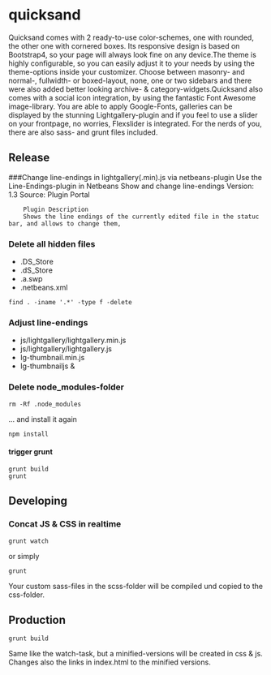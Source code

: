 # quicksand
Quicksand comes with 2 ready-to-use color-schemes, one with rounded, the other one with cornered boxes. Its responsive design is based on Bootstrap4, so your page will always look fine on any device.The theme is highly configurable, so you can easily adjust it to your needs by using the theme-options inside your customizer.  Choose between masonry- and normal-, fullwidth- or boxed-layout, none, one or two sidebars and there were also added better looking archive- & category-widgets.Quicksand also comes with a social icon integration, by using the fantastic Font Awesome image-library. You are able to apply Google-Fonts, galleries can be displayed by the stunning Lightgallery-plugin and if you feel to use a slider on your frontpage, no worries, Flexslider is integrated.  For the nerds of you, there are also sass- and grunt files included.

## Release
###Change line-endings in lightgallery(.min).js via netbeans-plugin
Use the Line-Endings-plugin in Netbeans
	Show and change line-endings
		Version: 1.3
		Source: Plugin Portal

		Plugin Description 
		Shows the line endings of the currently edited file in the statuc bar, and allows to change them, 

### Delete all hidden files
- .DS_Store
- .dS_Store
- .a.swp
- .netbeans.xml	

```
find . -iname '.*' -type f -delete
```
### Adjust line-endings
- js/lightgallery/lightgallery.min.js
- js/lightgallery/lightgallery.js
- lg-thumbnail.min.js
- lg-thumbnailjs & 
	
### Delete node_modules-folder
```
rm -Rf .node_modules
```

... and install it again
     
```
npm install
```

#### trigger grunt 

```
grunt build
grunt
```

## Developing
### Concat JS & CSS in realtime
```
grunt watch
```

or simply 
```
grunt
```


Your custom sass-files in the scss-folder will be compiled und copied to the css-folder. 

## Production
```
grunt build
```
Same like the watch-task, but a minified-versions will be created in css & js.
Changes also the links in index.html to the minified versions.

